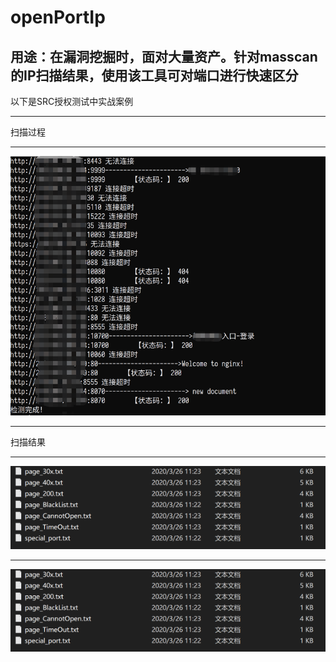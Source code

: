 # openPortIp
用途：在漏洞挖掘时，面对大量资产。针对masscan的IP扫描结果，使用该工具可对端口进行快速区分
---
以下是SRC授权测试中实战案例
***
扫描过程
***
![image](https://github.com/N10th/openPortIp/blob/master/scan_example/scan.png)
***
扫描结果
***
![image](https://github.com/N10th/openPortIp/blob/master/scan_example/result1.png)
***
![image](https://github.com/N10th/openPortIp/blob/master/scan_example/result1.png)

